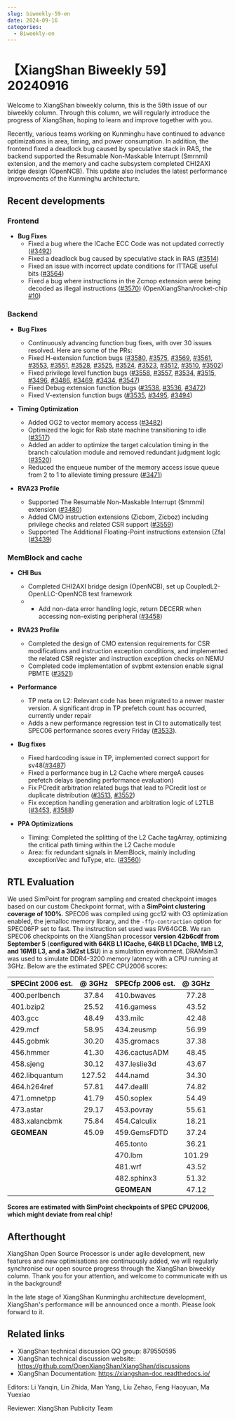 ```yaml
---
slug: biweekly-59-en
date: 2024-09-16
categories:
  - Biweekly-en
---
```


# 【XiangShan Biweekly 59】20240916

Welcome to XiangShan biweekly column, this is the 59th issue of our biweekly column. Through this column, we will regularly introduce the progress of XiangShan, hoping to learn and improve together with you.

Recently, various teams working on Kunminghu have continued to advance optimizations in area, timing, and power consumption. In addition, the frontend fixed a deadlock bug caused by speculative stack in RAS, the backend supported the Resumable Non-Maskable Interrupt (Smrnmi) extension, and the memory and cache subsystem completed CHI2AXI bridge design (OpenNCB). This update also includes the latest performance improvements of the Kunminghu architecture.

<!-- more -->
## Recent developments

### Frontend

- **Bug Fixes**
    - Fixed a bug where the ICache ECC Code was not updated correctly ([#3492](https://github.com/OpenXiangShan/XiangShan/pull/3492))
    - Fixed a deadlock bug caused by speculative stack in RAS ([#3514](https://github.com/OpenXiangShan/XiangShan/pull/3514))
    - Fixed an issue with incorrect update conditions for ITTAGE useful bits ([#3564](https://github.com/OpenXiangShan/XiangShan/pull/3564))
    - Fixed a bug where instructions in the Zcmop extension were being decoded as illegal instructions ([#3570](https://github.com/OpenXiangShan/XiangShan/pull/3570)) (OpenXiangShan/rocket-chip [#10](https://github.com/OpenXiangShan/rocket-chip/pull/10))

### Backend

- **Bug Fixes**
    - Continuously advancing function bug fixes, with over 30 issues resolved. Here are some of the PRs:
    - Fixed H-extension function bugs ([#3580](https://github.com/OpenXiangShan/XiangShan/pull/3580), [#3575](https://github.com/OpenXiangShan/XiangShan/pull/3575), [#3569](https://github.com/OpenXiangShan/XiangShan/pull/3569), [#3561](https://github.com/OpenXiangShan/XiangShan/pull/3561), [#3553](https://github.com/OpenXiangShan/XiangShan/pull/3553), [#3551](https://github.com/OpenXiangShan/XiangShan/pull/3551), [#3528](https://github.com/OpenXiangShan/XiangShan/pull/3528), [#3525](https://github.com/OpenXiangShan/XiangShan/pull/3525), [#3524](https://github.com/OpenXiangShan/XiangShan/pull/3524), [#3523](https://github.com/OpenXiangShan/XiangShan/pull/3523), [#3512](https://github.com/OpenXiangShan/XiangShan/pull/3512), [#3510](https://github.com/OpenXiangShan/XiangShan/pull/3510), [#3502](https://github.com/OpenXiangShan/XiangShan/pull/3502))
    - Fixed privilege level function bugs ([#3558](https://github.com/OpenXiangShan/XiangShan/pull/3558), [#3557](https://github.com/OpenXiangShan/XiangShan/pull/3557), [#3534](https://github.com/OpenXiangShan/XiangShan/pull/3534), [#3515](https://github.com/OpenXiangShan/XiangShan/pull/3515), [#3496](https://github.com/OpenXiangShan/XiangShan/pull/3496), [#3486](https://github.com/OpenXiangShan/XiangShan/pull/3486), [#3469](https://github.com/OpenXiangShan/XiangShan/pull/3469), [#3434](https://github.com/OpenXiangShan/XiangShan/pull/3434), [#3547](https://github.com/OpenXiangShan/XiangShan/pull/3547))
    - Fixed Debug extension function bugs ([#3538](https://github.com/OpenXiangShan/XiangShan/pull/3538), [#3536](https://github.com/OpenXiangShan/XiangShan/pull/3536), [#3472](https://github.com/OpenXiangShan/XiangShan/pull/3472))
    - Fixed V-extension function bugs ([#3535](https://github.com/OpenXiangShan/XiangShan/pull/3535), [#3495](https://github.com/OpenXiangShan/XiangShan/pull/3495), [#3494](https://github.com/OpenXiangShan/XiangShan/pull/3494))

- **Timing Optimization**
    - Added OG2 to vector memory access ([#3482](https://github.com/OpenXiangShan/XiangShan/pull/3482))
    - Optimized the logic for Rab state machine transitioning to idle ([#3517](https://github.com/OpenXiangShan/XiangShan/pull/3517))
    - Added an adder to optimize the target calculation timing in the branch calculation module and removed redundant judgment logic ([#3520](https://github.com/OpenXiangShan/XiangShan/pull/3520))
    - Reduced the enqueue number of the memory access issue queue from 2 to 1 to alleviate timing pressure ([#3471](https://github.com/OpenXiangShan/XiangShan/pull/3471))

- **RVA23 Profile**
    - Supported The Resumable Non-Maskable Interrupt (Smrnmi) extension ([#3480](https://github.com/OpenXiangShan/XiangShan/pull/3480))
    - Added CMO instruction extensions (Zicbom, Zicboz) including privilege checks and related CSR support ([#3559](https://github.com/OpenXiangShan/XiangShan/pull/3559))
    - Supported The Additional Floating-Point instructions extension (Zfa) ([#3439](https://github.com/OpenXiangShan/XiangShan/pull/3439))

### MemBlock and cache


- **CHI Bus**
    - Completed CHI2AXI bridge design (OpenNCB), set up CoupledL2-OpenLLC-OpenNCB test framework
    - - Add non-data error handling logic, return DECERR when accessing non-existing peripheral ([#3458](https://github.com/OpenXiangShan/XiangShan/pull/3458))

- **RVA23 Profile**
    - Completed the design of CMO extension requirements for CSR modifications and instruction exception conditions, and implemented the related CSR register and instruction exception checks on NEMU
    - Completed code implementation of svpbmt extension enable signal PBMTE ([#3521](https://github.com/OpenXiangShan/XiangShan/pull/3521))

- **Performance**
    - TP meta on L2: Relevant code has been migrated to a newer master version. A significant drop in TP prefetch count has occurred, currently under repair
    - Adds a new performance regression test in CI to automatically test SPEC06 performance scores every Friday ([#3533](https://github.com/OpenXiangShan/XiangShan/pull/3533)).

- **Bug fixes**
    - Fixed hardcoding issue in TP, implemented correct support for sv48([#3487](https://github.com/OpenXiangShan/XiangShan/commit/e1d5ffc2d93873b72146e78c8f6a904926de8590))
    - Fixed a performance bug in L2 Cache where mergeA causes prefetch delays (pending performance evaluation)
    - Fix PCredit arbitration related bugs that lead to PCredit lost or duplicate distribution ([#3513](https://github.com/OpenXiangShan/XiangShan/pull/3513), [#3552](https://github.com/OpenXiangShan/XiangShan/pull/3552))
    - Fix exception handling generation and arbitration logic of L2TLB ([#3453](https://github.com/OpenXiangShan/XiangShan/pull/3453), [#3588](https://github.com/OpenXiangShan/XiangShan/pull/3588))

- **PPA Optimizations**
    - Timing: Completed the splitting of the L2 Cache tagArray, optimizing the critical path timing within the L2 Cache module
    - Area: fix redundant signals in MemBlock, mainly including exceptionVec and fuType, etc. ([#3560](https://github.com/OpenXiangShan/XiangShan/pull/3560))

## RTL Evaluation

We used SimPoint for program sampling and created checkpoint images based on our custom Checkpoint format, with a **SimPoint clustering coverage of 100%**. SPEC06 was compiled using gcc12 with O3 optimization enabled, the jemalloc memory library, and the `-ffp-contraction` option for SPEC06FP set to fast. The instruction set used was RV64GCB. We ran SPEC06 checkpoints on the XiangShan processor **version 42b6cdf from September 5** (**configured with 64KB L1 ICache, 64KB L1 DCache, 1MB L2, and 16MB L3, and a 3ld2st LSU**) in a simulation environment. DRAMsim3 was used to simulate DDR4-3200 memory latency with a CPU running at 3GHz. Below are the estimated SPEC CPU2006 scores:

| SPECint 2006 est. | @ 3GHz | SPECfp 2006 est.  | @ 3GHz |
| :---------------- | :----: | :---------------- | :----: |
| 400.perlbench     | 37.84  | 410.bwaves        | 77.28  |
| 401.bzip2         | 25.52  | 416.gamess        | 43.52  |
| 403.gcc           | 48.49  | 433.milc          | 42.48  |
| 429.mcf           | 58.95  | 434.zeusmp        | 56.99  |
| 445.gobmk         | 30.20  | 435.gromacs       | 37.38  |
| 456.hmmer         | 41.30  | 436.cactusADM     | 48.45  |
| 458.sjeng         | 30.12  | 437.leslie3d      | 43.67  |
| 462.libquantum    | 127.52 | 444.namd          | 34.30  |
| 464.h264ref       | 57.81  | 447.dealII        | 74.82  |
| 471.omnetpp       | 41.79  | 450.soplex        | 54.49  |
| 473.astar         | 29.17  | 453.povray        | 55.61  |
| 483.xalancbmk     | 75.84  | 454.Calculix      | 18.21  |
| **GEOMEAN**       | 45.09  | 459.GemsFDTD      | 37.24  |
|                   |        | 465.tonto         | 36.21  |
|                   |        | 470.lbm           | 101.29 |
|                   |        | 481.wrf           | 43.52  |
|                   |        | 482.sphinx3       | 51.32  |
|                   |        | **GEOMEAN**       | 47.12  |

**Scores are estimated with SimPoint checkpoints of SPEC CPU2006, which might deviate from real chip!**

## Afterthought

XiangShan Open Source Processor is under agile development, new features and new optimisations are continuously added, we will regularly synchronise our open source progress through the XiangShan biweekly column. Thank you for your attention, and welcome to communicate with us in the background!

In the late stage of XiangShan Kunminghu architecture development, XiangShan's performance will be announced once a month. Please look forward to it.

## Related links

* XiangShan technical discussion QQ group: 879550595
* XiangShan technical discussion website: https://github.com/OpenXiangShan/XiangShan/discussions
* XiangShan Documentation: https://xiangshan-doc.readthedocs.io/

Editors: Li Yanqin, Lin Zhida, Man Yang, Liu Zehao, Feng Haoyuan, Ma Yuexiao

Reviewer: XiangShan Publicity Team
